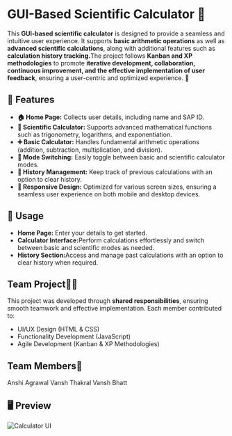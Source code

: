 # GUI-Based Scientific Calculator 🔢
This <b>GUI-based scientific calculator</b> is designed to provide a seamless and intuitive user experience. It supports <b>basic arithmetic operations</b> as well as <b>advanced scientific calculations</b>, along with additional features such as <b>calculation history tracking.</b>The project follows <b>Kanban and XP methodologies</b> to promote <b>iterative development, collaboration, continuous improvement, and the effective implementation of user feedback</b>, ensuring a user-centric and optimized experience. 🚀

## 🚀 Features  
- **🏠 Home Page:** Collects user details, including name and SAP ID.  
- **🧮 Scientific Calculator:** Supports advanced mathematical functions such as trigonometry, logarithms, and exponentiation.  
- **➕ Basic Calculator:** Handles fundamental arithmetic operations (addition, subtraction, multiplication, and division).  
- **🔄 Mode Switching:** Easily toggle between basic and scientific calculator modes.    
- **📜 History Management:** Keep track of previous calculations with an option to clear history.  
- **📱 Responsive Design:** Optimized for various screen sizes, ensuring a seamless user experience on both mobile and desktop devices.  

## 📖 Usage  
- <b>Home Page:</b> Enter your details to get started. 
- <b>Calculator Interface:</b>Perform calculations effortlessly and switch between basic and scientific modes as needed.
- <b>History Section:</b>Access and manage past calculations with an option to clear history when required.  

## Team Project🌟🤝
This project was developed through <b>shared responsibilities</b>, ensuring smooth teamwork and effective implementation. Each member contributed to:
- UI/UX Design (HTML & CSS)
- Functionality Development (JavaScript)
- Agile Development (Kanban & XP Methodologies)

## Team Members👥
Anshi Agrawal 
Vansh Thakral 
Vansh Bhatt

## 🖥️ Preview  
![Calculator UI](https://github.com/user-attachments/assets/6b5c73a9-b59d-4e90-a12f-f467b89414bd) 